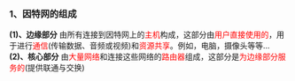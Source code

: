 ### 1、因特网的组成
**(1)、边缘部分**
	由所有连接到因特网上的<font color="red">主机</font>构成，这部分由<font color="red">用户直接使用的</font>，用于进行<font color="red">通信</font>(传输数据、音频或视频)和<font color="red">资源共享</font>。例如，电脑，摄像头等等...
**(2)、核心部分**
	由<font color="red">大量网络</font>和连接这些网络的<font color="red">路由器</font>组成，这部分是<font color="red">为边缘部分服务的</font>(提供联通与交换)